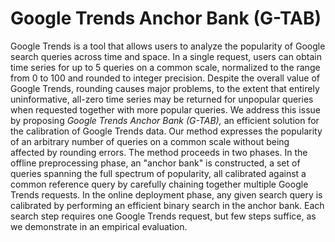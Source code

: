# Google Trends Anchor Bank (G-TAB)

Google Trends is a tool that allows users to analyze the popularity of Google search queries across time and space.
In a single request, users can obtain time series for up to 5 queries on a common scale, normalized to the range from 0 to 100 and rounded to integer precision.
Despite the overall value of Google Trends, rounding causes major problems, to the extent that entirely uninformative, all-zero time series may be returned for unpopular queries when requested together with more popular queries.
We address this issue by proposing
*Google Trends Anchor Bank (G-TAB),*
an efficient solution for the calibration of Google Trends data.
Our method expresses the popularity of an arbitrary number of queries on a common scale without being affected by rounding errors.
The method proceeds in two phases.
In the offline preprocessing phase, an "anchor bank" is constructed, a set of queries spanning the full spectrum of popularity, all calibrated against a common reference query by carefully chaining together multiple Google Trends requests.
In the online deployment phase, any given search query is calibrated by performing an efficient binary search in the anchor bank.
Each search step requires one Google Trends request, but few steps suffice, as we demonstrate in an empirical evaluation.

